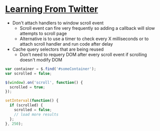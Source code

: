 # [Learning From Twitter](https://johnresig.com/blog/learning-from-twitter/)

* Don't attach handlers to window scroll event
  * Scroll event can fire very frequently so adding a callback will slow attempts to scroll page
  * Alternative is to use a timer to check every X milliseconds or to attach scroll handler and run code after delay
* Cache query selectors that are being reused
  * Don't need to requery DOM after every scroll event if scrolling doesn't modify DOM

```javascript
var container = $.find('#someContainer');
var scrolled = false;

$(window).on('scroll', function() {
  scrolled = true;
});

setInterval(function() {
  if (scrolled) {
    scrolled = false;
    // load more results
  };
}, 250);
```
